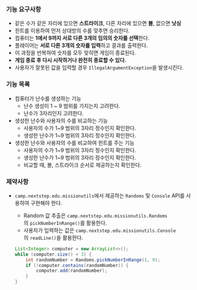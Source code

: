 ### 기능 요구사항

- 같은 수가 같은 자리에 있으면 **스트라이크**, 다른 자리에 있으면 **볼**, 없으면 **낫싱**
- 힌트를 이용하여 먼저 상대방의 수를 맞추면 승리한다.
- 컴퓨터는 **1에서 9까지 서로 다른 3개의 임의의 숫자를 선택**한다.
- 플레이어는 **서로 다른 3개의 숫자를 입력**하고 결과를 출력한다.
- 이 과정을 반복하여 숫자를 모두 맞히면 게임이 종료된다.
- **게임 종료 후 다시 시작하거나 완전히 종료할 수 있다.**
- 사용자가 잘못된 값을 입력할 경우 `IllegalArgumentException`을 발생시킨다.

### 기능 목록

- 컴퓨터가 난수를 생성하는 기능
    - 난수 생성이 1 ~ 9 범위를 가지는지 고려한다.
    - 난수가 3자리인지 고려한다.
- 생성한 난수와 사용자의 수를 비교하는 기능
    - 사용자의 수가 1~9 범위의 3자리 정수인지 확인한다.
    - 생성한 난수가 1~9 범위의 3자리 정수인지 확인한다.
- 생성한 난수와 사용자의 수를 비교하여 힌트를 주는 기능
    - 사용자의 수가 1~9 범위의 3자리 정수인지 확인한다.
    - 생성한 난수가 1~9 범위의 3자리 정수인지 확인한다.
    - 비교할 때, 볼, 스트라이크 순서로 제공하는지 확인한다.

### 제약사항

- `camp.nextstep.edu.missionutils`에서 제공하는 `Randoms` 및 `Console` API를 사용하여 구현해야 한다.
    - Random 값 추출은 `camp.nextstep.edu.missionutils.Randoms`의 `pickNumberInRange()`를 활용한다.
    - 사용자가 입력하는 값은 `camp.nextstep.edu.missionutils.Console`의 `readLine()`을 활용한다.
    
    ```java
    List<Integer> computer = new ArrayList<>();
    while (computer.size() < 3) {
        int randomNumber = Randoms.pickNumberInRange(1, 9);
        if (!computer.contains(randomNumber)) {
            computer.add(randomNumber);
        }
    }
    ```
